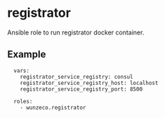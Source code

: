 registrator
==================

Ansible role to run registrator docker container.

## Example

```
  vars:
    registrator_service_registry: consul
    registrator_service_registry_host: localhost
    registrator_service_registry_port: 8500

  roles:
    - wunzeco.registrator
```


